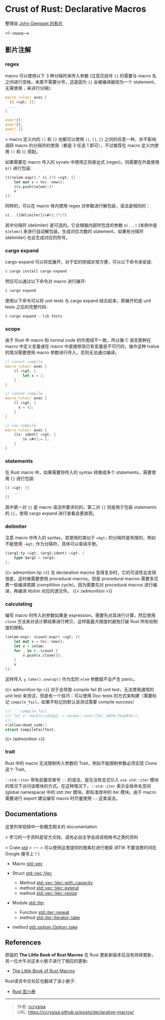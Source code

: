 # Crust of Rust: Declarative Macros


整理自 [John Gjengset 的影片]()

&lt;!--more--&gt;

## 影片注解

### regex

macro 可以使用以下 3 种分隔符来传入参数 (注意花括号 `{}` 的需要与 macro 名之间进行空格，末尾不需要分号，这是因为 `{}` 会被编译器视为一个 statement，无需使用 `;` 来进行分隔):

```rs
macro_rules! avec {
  () =&gt; {};
  ...
}

avec!();
avec![];
avec! {}
```

&gt; macro 定义内的 `()` 和 `{}` 也都可以使用 `()`, `[]`, `{}` 之间的任意一种，并不影响调研 macro 的分隔符的使用（都是 3 任选 1 即可），不过推荐在 macro 定义内使用 `()` 和 `{}` 搭配。

如果需要在 macro 传入的 synatx 中使用正则表达式 (regex)，则需要在外面使用 `$()` 进行包装: 

```rs
($($elem:expr),* $(,)?) =&gt; {{
    let mut v = Vec::new();
    $(v.push($elem);)*
    v
}};
```

同样的，可以在 macro 体内使用 regex 对参数进行解包装，语法是相同的：

```rs
$(...)[delimiter](&#43;|*|?)
```

其中分隔符 (delimiter) 是可选的。它会根据内部所包含的参数 `$(...)` (本例中是 `$(elem)`) 来进行自动解包装，生成对应次数的 statement，如果有分隔符 (delimiter) 也会生成对应的符号。

### cargo expand

cargo-expand 可以将宏展开，对于宏的除错非常方便，可以以下命令来安装:

```rs
$ cargo install cargo-expand
```

然后可以通过以下命令对 macro 进行展开:

```rs
$ cargo expand
```

使用以下命令可以将 unit tests 与 cargo expand 结合起来，即展开的是 unit tests 之后的完整代码:

```rs
$ cargo expand --lib tests
```

### scope

由于 Rust 中 macro 和 normal code 的作用域不一致，所以像 C 语言那种在 macro 中定义变量或在 macro 中直接修改已有变量是不可行的，操作这种 lvalue 的情况需要使用 macro 参数进行传入，否则无法通过编译。

```rs
// cannot compile
macro_rules! avec {
    () =&gt; {
        let x = 1;
    }
}

// cannot compile
macro_rules! avec {
    () =&gt; {
      x = 42;
    }
}

// can compile
macro_rules! avec {
    ($x: ident) =&gt; {
        $x &#43;= 1;
    }
}
```

### statements

在 Rust macro 中，如果需要将传入的 syntax 转换成多个 statements，需要使用 `{}` 进行包装:

```rs
() =&gt; {{
    ...
}}
```

其中第一对 `{}` 是 macro 语法所要求的的，第二对 `{}` 则是用于包装 statements 的 `{}`，使用 cargo expand 进行查看会更直观。

### delimiter

注意 macro 中传入的 syntax，其使用的类似于 `=&gt;` 的分隔符是有限的，例如不能使用 `-&gt;` 作为分隔符，具体可以查阅手册。

```rs
($arg1:ty =&gt; $arg2:ident) =&gt; {
    type $arg2 = $arg1;
};
```

{{&lt; admonition tip &gt;}}
当 declarative macros 变得复杂时，它的可读性会变得很差，这时候需要使用 procedural macros。但是 procedural macros 需要多花费一些编译周期 (compilition cycle)，因为需要先对 procedural macros 进行编译，再编译 lib/bin 对应的源文件。
{{&lt; /admonition &gt;}}

### calculating

编写 macro 时传入的参数如果是 expression，需要先对其进行计算，然后使用 `clone` 方法来对该计算结果进行拷贝，这样能最大限度的避免打破 Rust 所有权制度的限制。

```rs
($elem:expr; $count:expr) =&gt; {{
    let mut v = Vec::new();
    let x = $elem;
    for _ in 0..$count {
        v.push(x.clone());
    }
    v
}};
```

这样传入 `y.take().unwrap()` 作为宏的 `elem` 参数就不会产生 panic。

{{&lt; admonition tip &gt;}}
对于会导致 compile fail 的 unit test，无法使用通常的 unit test 来测试，但是有一个技巧：可以使用 Doc-tests 的方式来构建（需要标记 `compile_fail`，如果不标记则默认该测试需要 compile success）

```rs
/// ```compile_fail
/// let v: Vec&lt;u32&gt; = vecmac::avec![42; &#34;foo&#34;];
/// ```
#[allow(dead_code)]
struct CompileFailTest;
```
{{&lt; /admonition &gt;}}

### trait

Rust 中的 macro 无法限制传入参数的 Trait，例如不能限制参数必须实现 Clone 这个 Trait。

`::std::iter` 带有前置双冒号 `::` 的语法，是在没有显式引入 `use std::iter` 模块的情况下访问该模块的方式。在这种情况下，`::std::iter` 表示全局命名空间 (global namespace) 中的 std::iter 模块，即标准库中的 iter 模块。由于 macro 需要进行 export 建议编写 macro 时尽量使用 `::` 这类语法。

## Documentations

这里列举视频中一些概念相关的 documentation 

&gt; 学习的一手资料是官方文档，请务必自主学会阅读规格书之类的资料

&gt; Crate [std](https://doc.rust-lang.org/std/index.html) 
&gt; ---
&gt; 可以使用这里提供的搜素栏进行搜索 (BTW 不要浪费时间在 Google 搜寻上！)

- Macro [std::vec](https://doc.rust-lang.org/std/macro.vec.html)

- Struct [std::vec::Vec](https://doc.rust-lang.org/std/vec/struct.Vec.html)
    - Method [std::vec::Vec::with_capacity](https://doc.rust-lang.org/std/vec/struct.Vec.html#method.with_capacity)
    - method [std::vec::Vec::extend](https://doc.rust-lang.org/std/vec/struct.Vec.html#method.extend)
    - method [std::vec::Vec::resize](https://doc.rust-lang.org/std/vec/struct.Vec.html#method.resize)

- Module [std::iter](https://doc.rust-lang.org/std/iter/index.html)
    - Function [std::iter::repeat](https://doc.rust-lang.org/std/iter/fn.repeat.html)
    - method [std::iter::Iterator::take](https://doc.rust-lang.org/std/iter/trait.Iterator.html#method.take)

- method [std::option::Option::take](https://doc.rust-lang.org/std/option/enum.Option.html#method.take)

## References

原版的 **The Little Book of Rust Macros** 在 Rust 更新新版本后没有持续更新，另一位大牛对这本小册子进行了相应的更新:

- [The Little Book of Rust Macros](https://veykril.github.io/tlborm/)

Rust语言中文社区也翻译了该小册子:

- [Rust 宏小册](https://zjp-cn.github.io/tlborm/)

---

> 作者: [ccrysisa](https://github.com/ccrysisa)  
> URL: https://ccrysisa.github.io/posts/declarative-macros/  

